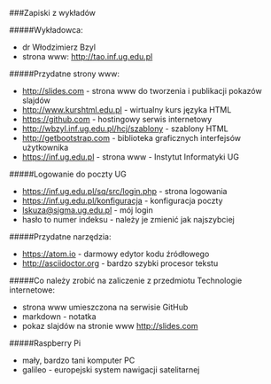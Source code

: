 ###Zapiski z wykładów

#####Wykładowca:
- dr Włodzimierz Bzyl
- strona www: http://tao.inf.ug.edu.pl

#####Przydatne strony www:

- http://slides.com - strona www do tworzenia i publikacji pokazów slajdów
- http://www.kurshtml.edu.pl - wirtualny kurs języka HTML
- https://github.com - hostingowy serwis internetowy
- http://wbzyl.inf.ug.edu.pl/hcj/szablony - szablony HTML
- http://getbootstrap.com - biblioteka graficznych interfejsów użytkownika
- https://inf.ug.edu.pl - strona www - Instytut Informatyki UG

#####Logowanie do poczty UG

- https://inf.ug.edu.pl/sq/src/login.php - strona logowania
- https://inf.ug.edu.pl/konfiguracja - konfiguracja poczty
- lskuza@sigma.ug.edu.pl - mój login
- hasło to numer indeksu - należy je zmienić jak najszybciej

#####Przydatne narzędzia:

- https://atom.io - darmowy edytor kodu źródłowego
- http://asciidoctor.org - bardzo szybki procesor tekstu

#####Co należy zrobić na zaliczenie z przedmiotu Technologie internetowe:

- strona www umieszczona na serwisie GitHub
- markdown - notatka
- pokaz slajdów na stronie www http://slides.com

#####Raspberry Pi

- mały, bardzo tani komputer PC
- galileo - europejski system nawigacji satelitarnej
